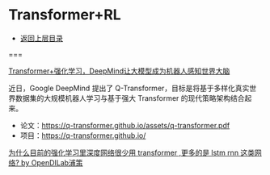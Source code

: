 # Transformer+RL

* [返回上层目录](../advanced-theme.md)



===

[Transformer+强化学习，DeepMind让大模型成为机器人感知世界大脑](https://baijiahao.baidu.com/s?id=1777626626114875809)

近日，Google DeepMind 提出了 Q-Transformer，目标是将基于多样化真实世界数据集的大规模机器人学习与基于强大 Transformer 的现代策略架构结合起来。

- 论文：https://q-transformer.github.io/assets/q-transformer.pdf
- 项目：https://q-transformer.github.io/





[为什么目前的强化学习里深度网络很少用 transformer ,更多的是 lstm rnn 这类网络? by OpenDILab浦策](https://www.zhihu.com/question/524262237/answer/2662011934)